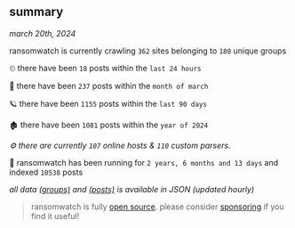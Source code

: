
## summary
_march 20th, 2024_

ransomwatch is currently crawling `362` sites belonging to `180` unique groups

⏲ there have been `18` posts within the `last 24 hours`

🦈 there have been `237` posts within the `month of march`

🪐 there have been `1155` posts within the `last 90 days`

🏚 there have been `1081` posts within the `year of 2024`

_⚙️ there are currently `107` online hosts & `110` custom parsers._

🦕 ransomwatch has been running for `2 years, 6 months and 13 days` and indexed `10538` posts

_all data  [(groups)](http://ransomwhat.telemetry.ltd/groups) and [(posts)](http://ransomwhat.telemetry.ltd/posts) is available in JSON (updated hourly)_

> ransomwatch is fully [open source](https://github.com/joshhighet/ransomwatch#ransomwatch--). please consider [sponsoring](https://github.com/sponsors/joshhighet) if you find it useful!
